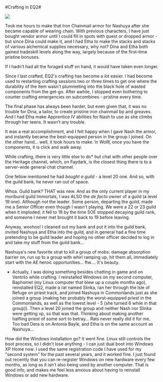 #Crafting in EQ2#

![](http://westkarana.com/images/nashlogin.jpg)

Took me hours to make that Iron Chainmail armor for Nashuya after she became capable of wearing chain. With previous characters, I have just bought vendor armor until I could fill in spots with quest or dropped armor - but since Dina could make it, and I had Etha to make the stacks and stacks of various alchemical supplies necessary, why not? Dina and Etha both gained tradeskill levels along the way, largely because of the first-time pristine bonuses.

If I hadn't had all the foraged stuff on hand, it would have taken even longer.

Since I last crafted, EQ2's crafting has become a *lot* easier. I had become used to restarting crafting sessions two or three times to get one where the durability of the item wasn't plummeting into the black hole of wasted components from the get-go. After awhile, I stopped even bothering to counter crafting emergencies on subcombines - pristine every time.

The final phase has always been harder, but even given that, it was no trouble for Dina, a tailor, to create pristine iron chainmail bp and greaves. And I had Etha make Apprentice IV abilities for Nash to use as she climbs through her teens. It wasn't any trouble.

It was a real accomplishment, and I felt happy when I gave Nash the armor, and instantly became the best-equipped person in the group I joined. On the other hand... well, it took hours to make. In WoW, once you have the components, it is click and walk away.

While crafting, there is very little else to do* but chat with other people over the Heritage channel, which, on Faydark, is the closest thing there is to a server-wide general chat channel.

One fellow mentioned he had *bought a guild* - a level 20 one. And so, with the guild bank, he never ran out of space.

Whoa. Guild bank? THAT was new. And as the only current player in my moribund guild Immortals, I was ALSO the *de facto* owner of a guild (a level 19 one). Although not the leader. Some person, departing the guild, made me a Senior Officer even though I wasn't playing. We were a 22 or 23 guild when it imploded; it fell to 18 by the time SOE stopped decaying guild rank, and someone I never met brought it back to 19 before leaving.

Anyway, woohoo! I cleaned out my bank and put it into the guild bank, invited Nashuya and Etha into the guild, and in general had a fine time pretending to be guild leader and hoping no other officer decided to log in and take my stuff from the guild bank...

Nashuya's new favorite strat to kill a group of mobs: damage absorption barrier on, run up to a group with whirl ramping up, hit them all, immediately start with the AE heroic opportunities... ftw.... It's beauty.

* Actually, I was doing something besides chatting in game and on Ventrilo while crafting. I reinstalled Windows on my second computer, Baphomet (my Linux computer that blew up a couple months ago), reinstalled EQ2, made a rat named Slinka, ran her through the Isle of Refuge on priest track, and joined Nashuya in Commonlands just as she joined a group (making her probably the worst-equipped priest in the Commonlands, as well as the lowest level - 5 (she turned 6 while in that group)). Then a level 20 joined the group and neither Nash nor Slinka were getting xp, so that was that. Thinking about making another halfling priest of some sort to betray... Rats never really did it for me. Too bad Dera is on Antonia Bayle, and Etha is on the same account as Nashuya...

How did the Windows installation go? It went fine. Linux still controls the boot process, so I didn't lose anything - I can just dual boot into Windows XP Home now. I used the same registration code I have used for my "second system" for the past several years, and it worked fine. I just found out recently that you can re-register Windows on new hardware every few months, as long as it isn't also being used by another computer. That is good info, and makes me feel less anxious about having to reinstall Windows or add new hardware.
